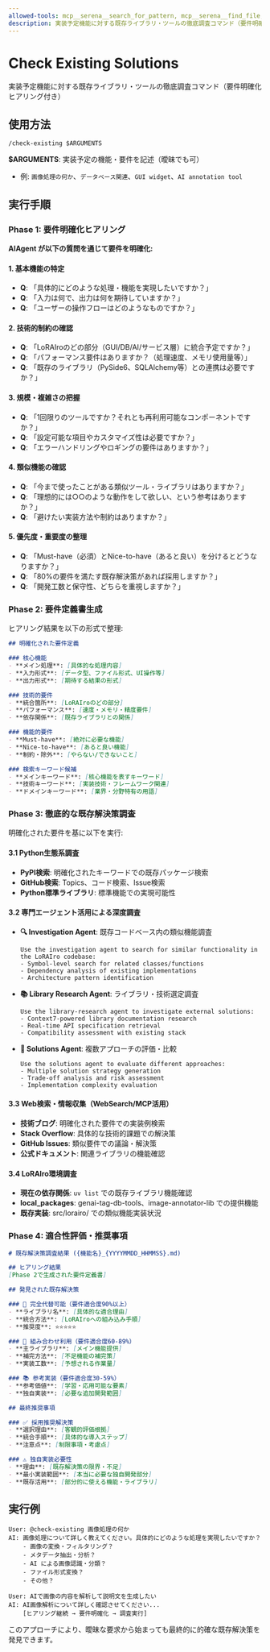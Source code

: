 ```yaml
---
allowed-tools: mcp__serena__search_for_pattern, mcp__serena__find_file, mcp__serena__list_dir, mcp__serena__read_memory, mcp__serena__write_memory, mcp__context7__resolve-library-id, mcp__context7__get-library-docs, Read, Bash, TodoWrite, WebSearch, WebFetch, Task
description: 実装予定機能に対する既存ライブラリ・ツールの徹底調査コマンド（要件明確化ヒアリング付き）
---
```

# Check Existing Solutions

実装予定機能に対する既存ライブラリ・ツールの徹底調査コマンド（要件明確化ヒアリング付き）

## 使用方法
```
/check-existing $ARGUMENTS
```

**$ARGUMENTS**: 実装予定の機能・要件を記述（曖昧でも可）
- 例: `画像処理の何か`、`データベース関連`、`GUI widget`、`AI annotation tool`

## 実行手順

### Phase 1: 要件明確化ヒアリング

**AIAgent が以下の質問を通じて要件を明確化:**

#### 1. 基本機能の特定
- **Q**: 「具体的にどのような処理・機能を実現したいですか？」
- **Q**: 「入力は何で、出力は何を期待していますか？」
- **Q**: 「ユーザーの操作フローはどのようなものですか？」

#### 2. 技術的制約の確認
- **Q**: 「LoRAIroのどの部分（GUI/DB/AI/サービス層）に統合予定ですか？」
- **Q**: 「パフォーマンス要件はありますか？（処理速度、メモリ使用量等）」
- **Q**: 「既存のライブラリ（PySide6、SQLAlchemy等）との連携は必要ですか？」

#### 3. 規模・複雑さの把握
- **Q**: 「1回限りのツールですか？それとも再利用可能なコンポーネントですか？」
- **Q**: 「設定可能な項目やカスタマイズ性は必要ですか？」
- **Q**: 「エラーハンドリングやロギングの要件はありますか？」

#### 4. 類似機能の確認
- **Q**: 「今まで使ったことがある類似ツール・ライブラリはありますか？」
- **Q**: 「理想的には○○のような動作をして欲しい、という参考はありますか？」
- **Q**: 「避けたい実装方法や制約はありますか？」

#### 5. 優先度・重要度の整理
- **Q**: 「Must-have（必須）とNice-to-have（あると良い）を分けるとどうなりますか？」
- **Q**: 「80%の要件を満たす既存解決策があれば採用しますか？」
- **Q**: 「開発工数と保守性、どちらを重視しますか？」

### Phase 2: 要件定義書生成

ヒアリング結果を以下の形式で整理:

```markdown
## 明確化された要件定義

### 核心機能
- **メイン処理**: [具体的な処理内容]
- **入力形式**: [データ型、ファイル形式、UI操作等]
- **出力形式**: [期待する結果の形式]

### 技術的要件
- **統合箇所**: [LoRAIroのどの部分]
- **パフォーマンス**: [速度・メモリ・精度要件]
- **依存関係**: [既存ライブラリとの関係]

### 機能的要件
- **Must-have**: [絶対に必要な機能]
- **Nice-to-have**: [あると良い機能]
- **制約・除外**: [やらない/できないこと]

### 検索キーワード候補
- **メインキーワード**: [核心機能を表すキーワード]
- **技術キーワード**: [実装技術・フレームワーク関連]
- **ドメインキーワード**: [業界・分野特有の用語]
```

### Phase 3: 徹底的な既存解決策調査

明確化された要件を基に以下を実行:

#### 3.1 Python生態系調査
- **PyPI検索**: 明確化されたキーワードでの既存パッケージ検索
- **GitHub検索**: Topics、コード検索、Issue検索
- **Python標準ライブラリ**: 標準機能での実現可能性

#### 3.2 専門エージェント活用による深度調査
- **🔍 Investigation Agent**: 既存コードベース内の類似機能調査
  ```
  Use the investigation agent to search for similar functionality in the LoRAIro codebase:
  - Symbol-level search for related classes/functions
  - Dependency analysis of existing implementations
  - Architecture pattern identification
  ```
- **📚 Library Research Agent**: ライブラリ・技術選定調査
  ```
  Use the library-research agent to investigate external solutions:
  - Context7-powered library documentation research
  - Real-time API specification retrieval
  - Compatibility assessment with existing stack
  ```
- **🎯 Solutions Agent**: 複数アプローチの評価・比較
  ```
  Use the solutions agent to evaluate different approaches:
  - Multiple solution strategy generation
  - Trade-off analysis and risk assessment
  - Implementation complexity evaluation
  ```

#### 3.3 Web検索・情報収集（WebSearch/MCP活用）
- **技術ブログ**: 明確化された要件での実装例検索
- **Stack Overflow**: 具体的な技術的課題での解決策
- **GitHub Issues**: 類似要件での議論・解決策
- **公式ドキュメント**: 関連ライブラリの機能確認

#### 3.4 LoRAIro環境調査
- **現在の依存関係**: `uv list` での既存ライブラリ機能確認
- **local_packages**: genai-tag-db-tools、image-annotator-lib での提供機能
- **既存実装**: src/lorairo/ での類似機能実装状況

### Phase 4: 適合性評価・推奨事項

```markdown
# 既存解決策調査結果 ({機能名}_{YYYYMMDD_HHMMSS}.md)

## ヒアリング結果
[Phase 2で生成された要件定義書]

## 発見された既存解決策

### 🎯 完全代替可能（要件適合度90%以上）
- **ライブラリ名**: [具体的な適合理由]
- **統合方法**: [LoRAIroへの組み込み手順]
- **推奨度**: ⭐⭐⭐⭐⭐

### 🔧 組み合わせ利用（要件適合度60-89%）
- **主ライブラリ**: [メイン機能提供]
- **補完方法**: [不足機能の補完策]
- **実装工数**: [予想される作業量]

### 📚 参考実装（要件適合度30-59%）
- **参考価値**: [学習・応用可能な要素]
- **独自実装**: [必要な追加開発範囲]

## 最終推奨事項

### ✅ 採用推奨解決策
- **選択理由**: [客観的評価根拠]
- **統合手順**: [具体的な導入ステップ]
- **注意点**: [制限事項・考慮点]

### ⚠️ 独自実装必要性
- **理由**: [既存解決策の限界・不足]
- **最小実装範囲**: [本当に必要な独自開発部分]
- **既存活用**: [部分的に使える機能・ライブラリ]
```

## 実行例

```
User: @check-existing 画像処理の何か
AI: 画像処理について詳しく教えてください。具体的にどのような処理を実現したいですか？
    - 画像の変換・フィルタリング？
    - メタデータ抽出・分析？
    - AI による画像認識・分類？
    - ファイル形式変換？
    - その他？

User: AIで画像の内容を解析して説明文を生成したい
AI: AI画像解析について詳しく確認させてください...
    [ヒアリング継続 → 要件明確化 → 調査実行]
```

このアプローチにより、曖昧な要求から始まっても最終的に的確な既存解決策を発見できます。
